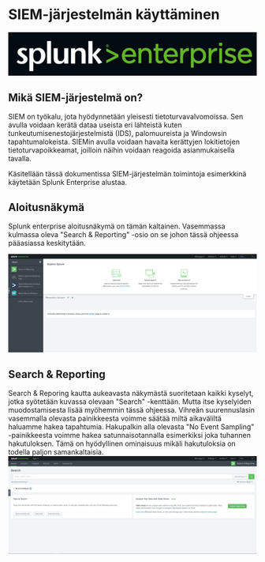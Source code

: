 # SIEM-järjestelmän käyttäminen
![Splunk enterprise](kuvat/Splunk-enterprise.PNG)
## Mikä SIEM-järjestelmä on?
SIEM on työkalu, jota hyödynnetään yleisesti tietoturvavalvomoissa. Sen avulla voidaan kerätä dataa useista eri lähteistä kuten tunkeutumisenestojärjestelmistä (IDS), palomuureista ja Windowsin tapahtumalokeista. SIEMin avulla voidaan havaita kerättyjen lokitietojen tietoturvapoikkeamat, joilloin näihin voidaan reagoida asianmukaisella tavalla.

Käsitellään tässä dokumentissa SIEM-järjestelmän toimintoja esimerkkinä käytetään Splunk Enterprise alustaa.

## Aloitusnäkymä
Splunk enterprise aloitusnäkymä on tämän kaltainen. Vasemmassa kulmassa oleva "Search & Reporting" -osio on se johon tässä ohjeessa pääasiassa keskitytään. 

![Splunkin aloitusnäkymä](kuvat/Splunk-aloitusnäkymä.PNG)

## Search & Reporting
Search & Reporing kautta aukeavasta näkymästä suoritetaan kaikki kyselyt, jotka syötetään kuvassa olevaan "Search" -kenttään. Mutta itse kyselyiden muodostamisesta lisää myöhemmin tässä ohjeessa. Vihreän suurennuslasin vasemmalla olevasta painikkeesta voimme säätää miltä aikaväliltä haluamme hakea tapahtumia. Hakupalkin alla olevasta "No Event Sampling" -painikkeesta voimme hakea satunnaisotannalla esimerkiksi joka tuhannen hakutuloksen. Tämä on hyödyllinen ominaisuus mikäli hakutuloksia on todella paljon samankaltaisia.
![Splunkin kyselynäkymä](kuvat/Splunk-search-and-reporting.PNG)
